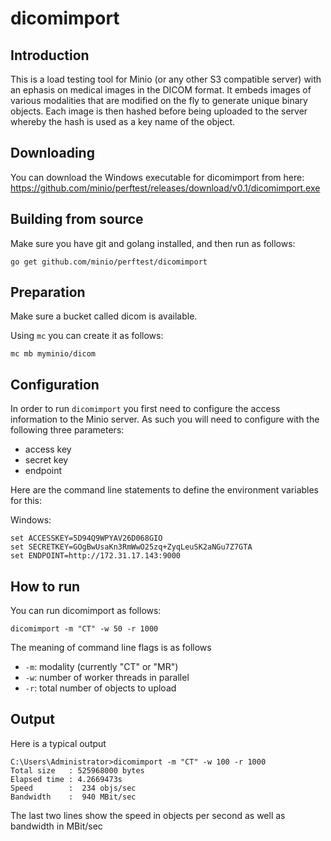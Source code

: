 
# dicomimport 

## Introduction

This is a load testing tool for Minio (or any other S3 compatible server) with an ephasis on medical images in the DICOM format. It embeds images of various modalities that are modified on the fly to generate unique binary objects. Each image is then hashed before being uploaded to the server whereby the hash is used as a key name of the object.

## Downloading 

You can download the Windows executable for dicomimport from here: https://github.com/minio/perftest/releases/download/v0.1/dicomimport.exe

## Building from source

Make sure you have git and golang installed, and then run as follows:

```
go get github.com/minio/perftest/dicomimport
```

## Preparation

Make sure a bucket called dicom is available.

Using `mc` you can create it as follows:

```
mc mb myminio/dicom
```

## Configuration

In order to run `dicomimport` you first need to configure the access information to the Minio server. As such you will need to configure with the following three parameters:

- access key
- secret key 
- endpoint

Here are the command line statements to define the environment variables for this: 

Windows:
```
set ACCESSKEY=5D94Q9WPYAV26D068GIO
set SECRETKEY=GOgBwUsaKn3RmWwO25zq+ZyqLeuSK2aNGu7Z7GTA
set ENDPOINT=http://172.31.17.143:9000
```

## How to run

You can run dicomimport as follows:

```
dicomimport -m "CT" -w 50 -r 1000
```

The meaning of command line flags is as follows

- `-m`: modality (currently "CT" or "MR")
- `-w`: number of worker threads in parallel
- `-r`: total number of objects to upload

## Output

Here is a typical output

```
C:\Users\Administrator>dicomimport -m "CT" -w 100 -r 1000
Total size   : 525968000 bytes
Elapsed time : 4.2669473s
Speed        :  234 objs/sec
Bandwidth    :  940 MBit/sec
```

The last two lines show the speed in objects per second as well as bandwidth in MBit/sec
